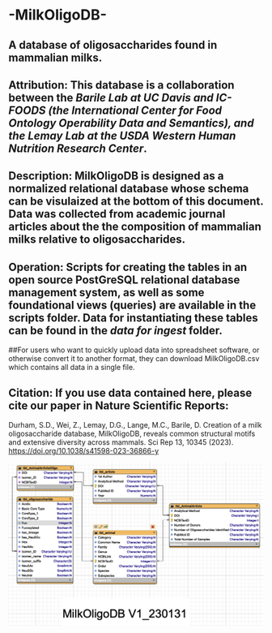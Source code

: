 
# -MilkOligoDB-

## A database of oligosaccharides found in mammalian milks.

## Attribution: This database is a collaboration between the *Barile Lab at UC Davis and IC-FOODS (the International Center for Food Ontology Operability Data and Semantics), and the Lemay Lab at the USDA Western Human Nutrition Research Center*.

## Description: MilkOligoDB is designed as a normalized relational database whose schema can be visulaized at the bottom of this document. Data was collected from academic journal articles about the the composition of mammalian milks relative to oligosaccharides. 

## Operation: Scripts for creating the tables in an open source PostGreSQL relational database management system, as well as some foundational views (queries) are available in the scripts folder. Data for instantiating these tables can be found in the *data for ingest* folder.

##For users who want to quickly upload data into spreadsheet software, or otherwise convert it to another format, they can download MilkOligoDB.csv which contains all data in a single file.

## Citation: If you use data contained here, please cite our paper in Nature Scientific Reports:

Durham, S.D., Wei, Z., Lemay, D.G., Lange, M.C., Barile, D. Creation of a milk oligosaccharide database, MilkOligoDB, reveals common structural motifs and extensive diversity across mammals. Sci Rep 13, 10345 (2023). https://doi.org/10.1038/s41598-023-36866-y

![ScreenShot](MilkOligoDBDiagram_v1_230131.png)
